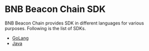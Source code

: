 # BNB Beacon Chain SDK

BNB Beacon Chain provides SDK in different languages for various purposes. Following is the list of SDKs.

- [GoLang](https://github.com/bnb-chain/go-sdk/wiki)
- [Java](https://github.com/bnb-chain/java-sdk/wiki)